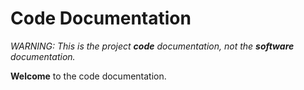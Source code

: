 # Code Documentation

_WARNING: This is the project **code** documentation, not the **software** documentation._

**Welcome** to the code documentation.

